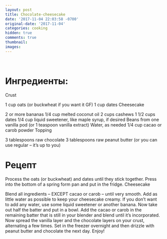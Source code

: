 ```yaml
---
layout: post
title: Chocolate-cheesecake
date: '2017-11-04 22:03:58 -0700'
original-date: '2017-11-04'
categories: cooking
hidden: true
comments: true
thumbnail:
images:
---
```


<!--separate--> 

<!--{% include image src="" %}-->
# **Ингредиенты:**

Crust

1 cup oats (or buckwheat if you want it GF)
1 cup dates
Cheesecake

2 or more bananas
1/4 cup melted coconut oil
2 cups cashews
1 1/2 cups dates
1/4 cup liquid sweetener, like maple syrup, if desired
Beans from one vanilla pod (or 1 teaspoon vanilla extract)
Water, as needed
1/4 cup cacao or carob powder
Topping

3 tablespoons raw chocolate
3 tablespoons raw peanut butter (or you can use regular – it’s up to you)

# **Рецепт**


Process the oats (or buckwheat) and dates until they stick together.
Press into the bottom of a spring form pan and put in the fridge.
Cheesecake

Blend all ingredients – EXCEPT cacao or carob – until very smooth.
Add as little water as possible to keep your cheesecake creamy.
If you don’t want to add any water, use some liquid sweetener or another banana.
Now take out half the batter and put in a bowl.
Add the cacao or carob in the remaining batter that is still in your blender and blend until it’s incorporated.
Now spread the vanilla layer and the chocolate layers on your crust, alternating a few times.
Set in the freezer overnight and then drizzle with peanut butter and chocolate the next day. Enjoy!